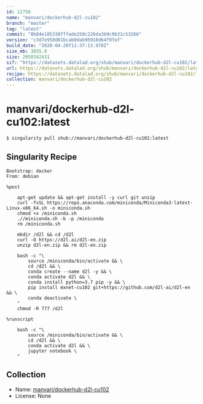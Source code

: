 ```yaml
---
id: 12750
name: "manvari/dockerhub-d2l-cu102"
branch: "master"
tag: "latest"
commit: "8b84e1853307ffade258c226da3b9c9b31c53266"
version: "c3d7e950d81bcab0dab95918d64f9fef"
build_date: "2020-04-20T11:37:13.970Z"
size_mb: 3035.0
size: 2058342431
sif: "https://datasets.datalad.org/shub/manvari/dockerhub-d2l-cu102/latest/2020-04-20-8b84e185-c3d7e950/c3d7e950d81bcab0dab95918d64f9fef.sif"
url: https://datasets.datalad.org/shub/manvari/dockerhub-d2l-cu102/latest/2020-04-20-8b84e185-c3d7e950/
recipe: https://datasets.datalad.org/shub/manvari/dockerhub-d2l-cu102/latest/2020-04-20-8b84e185-c3d7e950/Singularity
collection: manvari/dockerhub-d2l-cu102
---
```


# manvari/dockerhub-d2l-cu102:latest

```bash
$ singularity pull shub://manvari/dockerhub-d2l-cu102:latest
```

## Singularity Recipe

```singularity
Bootstrap: docker
From: debian

%post

	apt-get update && apt-get install -y curl git unzip
	curl -fsSL https://repo.anaconda.com/miniconda/Miniconda3-latest-Linux-x86_64.sh -o miniconda.sh
	chmod +x /miniconda.sh
	.//miniconda.sh -b -p /miniconda
	rm /miniconda.sh

	mkdir /d2l && cd /d2l
	curl -O https://d2l.ai/d2l-en.zip
	unzip d2l-en.zip && rm d2l-en.zip

	bash -c "\
		source /miniconda/bin/activate && \
		cd /d2l && \
		conda create --name d2l -y && \
		conda activate d2l && \
		conda install python=3.7 pip -y && \
		pip install mxnet-cu102 git+https://github.com/d2l-ai/d2l-en && \
		conda deactivate \
	"
	chmod -R 777 /d2l

%runscript

	bash -c "\
		source /miniconda/bin/activate && \
		cd /d2l && \
		conda activate d2l && \
		jupyter notebook \
	"
```

## Collection

 - Name: [manvari/dockerhub-d2l-cu102](https://github.com/manvari/dockerhub-d2l-cu102)
 - License: None

